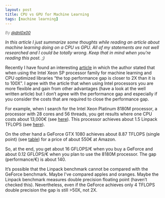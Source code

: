 ```yaml
---
layout: post
title: CPU vs GPU for Machine Learning
tags: [machine learning]
---
```

<div style="font-size:small; color: gray; font-style: italic">
  By <a href="https://twitter.com/dnl0x00">@dnl0x00</a>
</div>

_In this article I just summarize some thoughts while reading an article about machine learning doing on a CPU vs GPU. All of my statements are not well researched and I could be totally wrong. Keep that in mind when you're reading this post. ;)_

Recently I have found an interesting [article](https://www.nextplatform.com/2017/10/13/new-optimizations-improve-deep-learning-frameworks-cpus/) in which the author stated that when using the Intel Xeon SP processor family for machine learning and CPU optimized libraries “the top performance gap is closer to 2X than it is to 100X”. I agree with the article that when using Intel processors you are more flexible and gain from other advantages (have a look at the well written article) but I don’t agree with the performance gap and especially if you consider the costs that are required to close the performance gap.

For example, when I search for the Intel Xeon Platinum 8180M processor, a processor with 28 cores and 56 threads, you get results where one CPU costs about 13,000€ (see [here](https://www.future-x.de/intel-xeon-platinum-8180m-25-ghz-28-core-56-threads-385-mb-cache-speicher-lga3647-socket-oem-p-677218/?pv=24&gclid=Cj0KCQjw95vPBRDVARIsAKvPd3L4yf2KabWImppwwCiul9zdr19nYhPL9Qj4YtLR7Xn4xE4XrJ-ZF10aArWvEALw_wcB)). This processor achieves about 1.5 Linpack TFLOPS (see [here](https://www.top500.org/news/intel-forges-new-xeon-line-under-scalable-processor-banner/)).

On the other hand a GeForce GTX 1080 achieves about 8.87 TFLOPS (single point) (see [table](https://www.heise.de/newsticker/meldung/Grafikkarte-Nvidia-GeForce-GTX-1080-Monster-Leistung-fuer-fast-800-Euro-3209254.html)) for a price of about 550€ at Amazon.

So, at the end, you get about 16 GFLOPS/€ when you buy a GeForce and about 0.12 GFLOPS/€ when you plan to use the 8180M processor. The gap (performance/€) is about 140.

It’s possible that the Linpack benchmark cannot be compared with the GeForce benchmark. Maybe I've compared apples and oranges. Maybe the Linpack benchmark measures double precision floating point (haven’t checked this). Nevertheless, even if the GeForce achieves only 4 TFLOPS double precision the gap is still >50X, not 2X.

